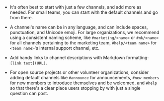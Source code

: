 * It's often best to start with just a few channels, and add more as
  needed. For small teams, you can start with the default channels
  and go from there.

* A channel's name can be in any language, and can include spaces, punctuation,
  and Unicode emoji. For large organizations, we recommend using a consistent naming
  scheme, like `#marketing/<name>` or `#mk/<name>` for all channels
  pertaining to the marketing team, `#help/<team name>` for
  `<team name>`'s internal support channel, etc.

* Add handy links to channel descriptions with Markdown formatting: `[link
  text](URL)`.

* For open source projects or other volunteer organizations, consider
  adding default channels like `#announce` for announcements, `#new
  members` for new members to introduce themselves and be welcomed,
  and `#help` so that there's a clear place users stopping by with
  just a single question can post.
